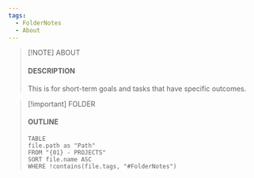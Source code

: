 ```yaml
---
tags:
  - FolderNotes
  - About
---
```

> [!NOTE] ABOUT
> #### DESCRIPTION
> This is for short-term goals and tasks that have specific outcomes.

> [!important] FOLDER
> #### OUTLINE
> ```dataview
> TABLE
> file.path as "Path"
> FROM "{01} - PROJECTS"
> SORT file.name ASC
> WHERE !contains(file.tags, "#FolderNotes")
> ```